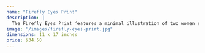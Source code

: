 ```yaml
---
name: "Firefly Eyes Print"
description: |
  The Firefly Eyes Print features a minimal illustration of two women sitting together under the full moon. This print is available as a 11 x 17 inch matte poster. This illustration was drawn in Adobe Photoshop. It took approximately 12 hours to complete. Frame not included.
image: "/images/firefly-eyes-print.jpg"
dimensions: 11 x 17 inches
price: $34.50
---
```

